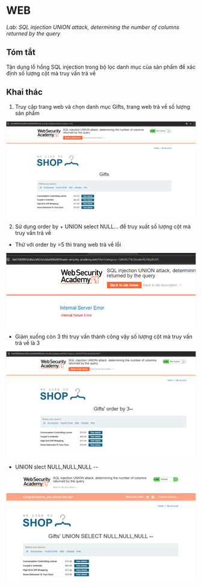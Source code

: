 # WEB 
*Lab: SQL injection UNION attack, determining the number of columns returned by the query*
## Tóm tắt
Tận dụng lỗ hổng SQL injection trong bộ lọc danh mục của sản phẩm để xác định số lượng cột mà truy vấn trả về 
## Khai thác
1. Truy cập trang web và chọn danh mục Gifts, trang web trả về số lượng sản phẩm 

![alt text](images/image.png)

2. Sử dụng order by + UNION select NULL... để truy xuất số lượng cột mà truy vấn trả về 
- Thử với order by =5 thì trang web trả về lỗi 

![alt text](images/image-1.png)

- Giảm xuống còn 3 thì truy vấn thành công vậy số lượng cột mà truy vấn trả về là 3

![alt text](images/image-2.png)

- UNION slect NULL,NULL,NULL -- 

![alt text](images/image-3.png)


